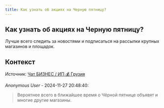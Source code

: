 ```yaml
---
title: Как узнать об акциях на Черную пятницу?
---
```


## Как узнать об акциях на Черную пятницу?

Лучше всего следить за новостями и подписаться на рассылки крупных магазинов и площадок.

## Контекст

Источник: [Чат БИЗНЕС / ИП 💰 Грузия](https://t.me/ip_ge)

_Anonymous User_ - 2024-11-27 20:48:40:

> Вероятнее всего в ближайшее время о Чёрной пятнице объявят и многие другие магазины.
